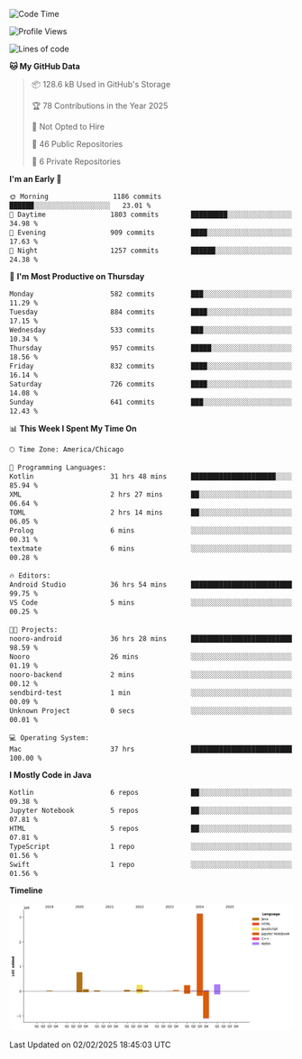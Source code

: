 <!--START_SECTION:waka-->
![Code Time](http://img.shields.io/badge/Code%20Time-930%20hrs%2057%20mins-blue)

![Profile Views](http://img.shields.io/badge/Profile%20Views-15-blue)

![Lines of code](https://img.shields.io/badge/From%20Hello%20World%20I%27ve%20Written-5.1%20million%20lines%20of%20code-blue)

**🐱 My GitHub Data** 

> 📦 128.6 kB Used in GitHub's Storage 
 > 
> 🏆 78 Contributions in the Year 2025
 > 
> 🚫 Not Opted to Hire
 > 
> 📜 46 Public Repositories 
 > 
> 🔑 6 Private Repositories 
 > 
**I'm an Early 🐤** 

```text
🌞 Morning                1186 commits        ██████░░░░░░░░░░░░░░░░░░░   23.01 % 
🌆 Daytime                1803 commits        █████████░░░░░░░░░░░░░░░░   34.98 % 
🌃 Evening                909 commits         ████░░░░░░░░░░░░░░░░░░░░░   17.63 % 
🌙 Night                  1257 commits        ██████░░░░░░░░░░░░░░░░░░░   24.38 % 
```
📅 **I'm Most Productive on Thursday** 

```text
Monday                   582 commits         ███░░░░░░░░░░░░░░░░░░░░░░   11.29 % 
Tuesday                  884 commits         ████░░░░░░░░░░░░░░░░░░░░░   17.15 % 
Wednesday                533 commits         ███░░░░░░░░░░░░░░░░░░░░░░   10.34 % 
Thursday                 957 commits         █████░░░░░░░░░░░░░░░░░░░░   18.56 % 
Friday                   832 commits         ████░░░░░░░░░░░░░░░░░░░░░   16.14 % 
Saturday                 726 commits         ████░░░░░░░░░░░░░░░░░░░░░   14.08 % 
Sunday                   641 commits         ███░░░░░░░░░░░░░░░░░░░░░░   12.43 % 
```


📊 **This Week I Spent My Time On** 

```text
🕑︎ Time Zone: America/Chicago

💬 Programming Languages: 
Kotlin                   31 hrs 48 mins      █████████████████████░░░░   85.94 % 
XML                      2 hrs 27 mins       ██░░░░░░░░░░░░░░░░░░░░░░░   06.64 % 
TOML                     2 hrs 14 mins       ██░░░░░░░░░░░░░░░░░░░░░░░   06.05 % 
Prolog                   6 mins              ░░░░░░░░░░░░░░░░░░░░░░░░░   00.31 % 
textmate                 6 mins              ░░░░░░░░░░░░░░░░░░░░░░░░░   00.28 % 

🔥 Editors: 
Android Studio           36 hrs 54 mins      █████████████████████████   99.75 % 
VS Code                  5 mins              ░░░░░░░░░░░░░░░░░░░░░░░░░   00.25 % 

🐱‍💻 Projects: 
nooro-android            36 hrs 28 mins      █████████████████████████   98.59 % 
Nooro                    26 mins             ░░░░░░░░░░░░░░░░░░░░░░░░░   01.19 % 
nooro-backend            2 mins              ░░░░░░░░░░░░░░░░░░░░░░░░░   00.12 % 
sendbird-test            1 min               ░░░░░░░░░░░░░░░░░░░░░░░░░   00.09 % 
Unknown Project          0 secs              ░░░░░░░░░░░░░░░░░░░░░░░░░   00.01 % 

💻 Operating System: 
Mac                      37 hrs              █████████████████████████   100.00 % 
```

**I Mostly Code in Java** 

```text
Kotlin                   6 repos             ██░░░░░░░░░░░░░░░░░░░░░░░   09.38 % 
Jupyter Notebook         5 repos             ██░░░░░░░░░░░░░░░░░░░░░░░   07.81 % 
HTML                     5 repos             ██░░░░░░░░░░░░░░░░░░░░░░░   07.81 % 
TypeScript               1 repo              ░░░░░░░░░░░░░░░░░░░░░░░░░   01.56 % 
Swift                    1 repo              ░░░░░░░░░░░░░░░░░░░░░░░░░   01.56 % 
```



**Timeline**

![Lines of Code chart](https://raw.githubusercontent.com/phanijsp/phanijsp/main/assets/bar_graph.png)


 Last Updated on 02/02/2025 18:45:03 UTC
<!--END_SECTION:waka-->
